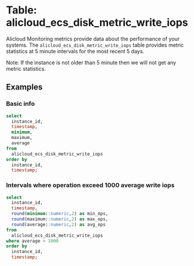 # Table: alicloud_ecs_disk_metric_write_iops

Alicloud Monitoring metrics provide data about the performance of your systems. The `alicloud_ecs_disk_metric_write_iops` table provides metric statistics at 5 minute intervals for the most recent 5 days.

Note: If the instance is not older than 5 minute then we will not get any metric statistics.

## Examples

### Basic info

```sql
select
  instance_id,
  timestamp,
  minimum,
  maximum,
  average
from
  alicloud_ecs_disk_metric_write_iops
order by
  instance_id,
  timestamp;
```

### Intervals where operation exceed 1000 average write iops

```sql
select
  instance_id,
  timestamp,
  round(minimum::numeric,2) as min_ops,
  round(maximum::numeric,2) as max_ops,
  round(average::numeric,2) as avg_ops
from
  alicloud_ecs_disk_metric_write_iops
where average > 1000
order by
  instance_id,
  timestamp;
```